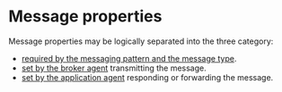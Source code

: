 # Message properties

Message properties may be logically separated into the three category:
- [required by the messaging pattern and the message type](messaging-patterns.md).
- [set by the broker agent](message-properties.broker.md) transmitting the message.
- [set by the application agent](message-properties.broker.md) responding or forwarding the message.

